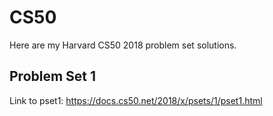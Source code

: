# CS50
Here are my Harvard CS50 2018 problem set solutions.

Problem Set 1
----------

Link to pset1: https://docs.cs50.net/2018/x/psets/1/pset1.html
